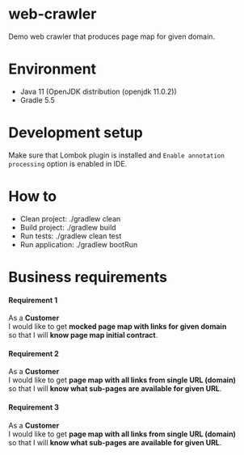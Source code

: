 # web-crawler
Demo web crawler that produces page map for given domain.

# Environment

* Java 11 (OpenJDK distribution (openjdk 11.0.2))
* Gradle 5.5

# Development setup

Make sure that Lombok plugin is installed and `Enable annotation processing` option is enabled in IDE.  

# How to

* Clean project: ./gradlew clean
* Build project: ./gradlew build
* Run tests: ./gradlew clean test
* Run application: ./gradlew bootRun

# Business requirements

#### Requirement 1 
As a **Customer**  
I would like to get **mocked page map with links for given domain**   
so that I will **know page map initial contract**.  

#### Requirement 2 
As a **Customer**  
I would like to get **page map with all links from single URL (domain)**   
so that I will **know what sub-pages are available for given URL**.

#### Requirement 3 
As a **Customer**  
I would like to get **page map with all links from single URL (domain)**   
so that I will **know what sub-pages are available for given URL**.